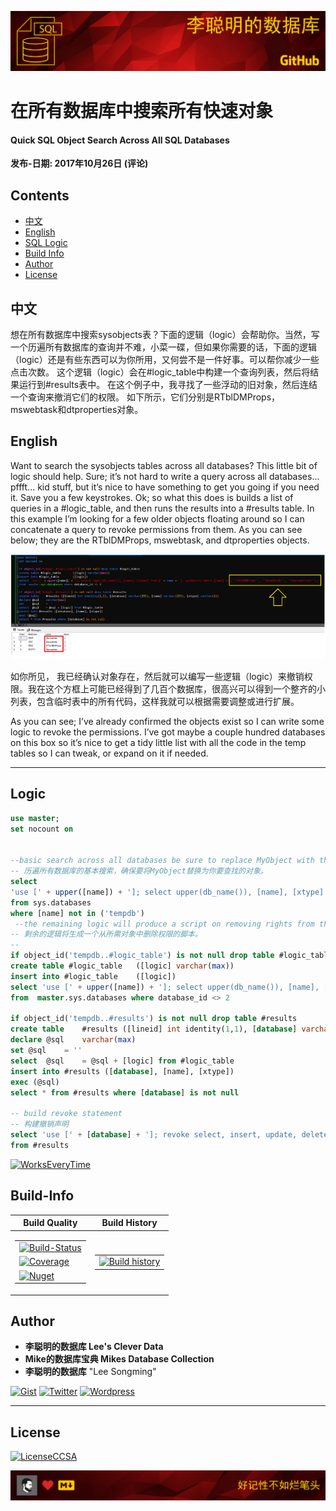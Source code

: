 ![CLEVER DATA GIT REPO](https://raw.githubusercontent.com/LiCongMingDeShujuku/git-resources/master/0-clever-data-github.png "李聪明的数据库")

# 在所有数据库中搜索所有快速对象
#### Quick SQL Object Search Across All SQL Databases
**发布-日期: 2017年10月26日 (评论)**

## Contents

- [中文](#中文)
- [English](#English)
- [SQL Logic](#Logic)
- [Build Info](#Build-Info)
- [Author](#Author)
- [License](#License) 


## 中文
想在所有数据库中搜索sysobjects表？下面的逻辑（logic）会帮助你。当然，写一个历遍所有数据库的查询并不难，小菜一碟，但如果你需要的话，下面的逻辑（logic）还是有些东西可以为你所用，又何尝不是一件好事。可以帮你减少一些点击次数。
这个逻辑（logic）会在#logic_table中构建一个查询列表，然后将结果运行到#results表中。
在这个例子中，我寻找了一些浮动的旧对象，然后连结一个查询来撤消它们的权限。 如下所示，它们分别是RTblDMProps，mswebtask和dtproperties对象。


## English
Want to search the sysobjects tables across all databases? This little bit of logic should help. Sure; it’s not hard to write a query across all databases… pffft… kid stuff, but it’s nice to have something to get you going if you need it. Save you a few keystrokes. Ok; so what this does is builds a list of queries in a #logic_table, and then runs the results into a #results table.
In this example I’m looking for a few older objects floating around so I can concatenate a query to revoke permissions from them. As you can see below; they are the RTblDMProps, mswebtask, and dtproperties objects.


![#](images/Quick-SQL-Object-Search-Across-All-SQL-Databases-a.png?raw=true "#")


如你所见， 我已经确认对象存在，然后就可以编写一些逻辑（logic）来撤销权限。我在这个方框上可能已经得到了几百个数据库，很高兴可以得到一个整齐的小列表，包含临时表中的所有代码，这样我就可以根据需要调整或进行扩展。

As you can see; I’ve already confirmed the objects exist so I can write some logic to revoke the permissions. I’ve got maybe a couple hundred databases on this box so it’s nice to get a tidy little list with all the code in the temp tables so I can tweak, or expand on it if needed.



---
## Logic
```SQL
use master;
set nocount on
 
 
--basic search across all databases be sure to replace MyObject with the object you're searching for.
-- 历遍所有数据库的基本搜索，确保要将MyObject替换为你要查找的对象。
select
'use [' + upper([name]) + ']; select upper(db_name()), [name], [xtype] from [' + name + ']..sysobjects where [name] in (''MyObject'');'
from sys.databases
where [name] not in ('tempdb')
 --the remaining logic will produce a script on removing rights from the desired object(s).
-- 剩余的逻辑将生成一个从所需对象中删除权限的脚本。
-- 
if object_id('tempdb..#logic_table') is not null drop table #logic_table
create table #logic_table   ([logic] varchar(max))
insert into #logic_table    ([logic])
select 'use [' + upper([name]) + ']; select upper(db_name()), [name], [xtype] from [' + name + ']..sysobjects where [name] in (''MyObject1'', ''MyObject2'', ''MyObject3'');'
from  master.sys.databases where database_id <> 2
 
if object_id('tempdb..#results') is not null drop table #results
create table    #results ([lineid] int identity(1,1), [database] varchar(255), [name] varchar(255), [xtype] varchar(2))
declare @sql    varchar(max) 
set @sql    = ''
select  @sql    = @sql + [logic] from #logic_table
insert into #results ([database], [name], [xtype])
exec (@sql) 
select * from #results where [database] is not null
 
-- build revoke statement
-- 构建撤销声明
select 'use [' + [database] + ']; revoke select, insert, update, delete, references on ' + [name] + ' to public;'
from #results


```



[![WorksEveryTime](https://forthebadge.com/images/badges/60-percent-of-the-time-works-every-time.svg)](https://shitday.de/)

## Build-Info

| Build Quality | Build History |
|--|--|
|<table><tr><td>[![Build-Status](https://ci.appveyor.com/api/projects/status/pjxh5g91jpbh7t84?svg?style=flat-square)](#)</td></tr><tr><td>[![Coverage](https://coveralls.io/repos/github/tygerbytes/ResourceFitness/badge.svg?style=flat-square)](#)</td></tr><tr><td>[![Nuget](https://img.shields.io/nuget/v/TW.Resfit.Core.svg?style=flat-square)](#)</td></tr></table>|<table><tr><td>[![Build history](https://buildstats.info/appveyor/chart/tygerbytes/resourcefitness)](#)</td></tr></table>|

## Author

- **李聪明的数据库 Lee's Clever Data**
- **Mike的数据库宝典 Mikes Database Collection**
- **李聪明的数据库** "Lee Songming"

[![Gist](https://img.shields.io/badge/Gist-李聪明的数据库-<COLOR>.svg)](https://gist.github.com/congmingshuju)
[![Twitter](https://img.shields.io/badge/Twitter-mike的数据库宝典-<COLOR>.svg)](https://twitter.com/mikesdatawork?lang=en)
[![Wordpress](https://img.shields.io/badge/Wordpress-mike的数据库宝典-<COLOR>.svg)](https://mikesdatawork.wordpress.com/)

---
## License
[![LicenseCCSA](https://img.shields.io/badge/License-CreativeCommonsSA-<COLOR>.svg)](https://creativecommons.org/share-your-work/licensing-types-examples/)

![Lee Songming](https://raw.githubusercontent.com/LiCongMingDeShujuku/git-resources/master/1-clever-data-github.png "李聪明的数据库")

